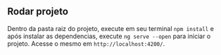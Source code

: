 ## Rodar projeto

Dentro da pasta raiz do projeto, execute em seu terminal `npm install` e após instalar as dependencias, execute `ng serve --open` para iniciar o projeto. 
Acesse o mesmo em `http://localhost:4200/`.

